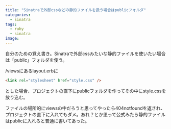 ```yaml
---
title: "Sinatraで外部cssなどの静的ファイルを扱う場合はpublicフォルダ"
categories:
  - sinatra
tags:
  - ruby
  - sinatra
image:
---
```

自分のための覚え書き。Sinatraで外部cssみたいな静的ファイルを使いたい場合は「public」フォルダを使う。

<!--more-->

/viewsにあるlayout.erbに

```html
<link rel="stylesheet" href="style.css" />
```

とした場合、プロジェクトの直下にpublicフォルダを作ってその中にstyle.cssを放り込む。

ファイルの場所的にviewsの中だろうと思ってやったら404notfoundを返され、プロジェクトの直下に入れてもダメ。あれ？とか思って公式みたら静的ファイルはpublicに入れろと普通に書いてあった。
